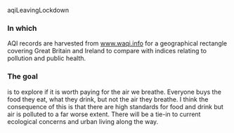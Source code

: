 aqiLeavingLockdown

### In which
AQI records are harvested from www.waqi.info for a geographical rectangle covering Great Britain and Ireland to compare with indices relating to pollution and public health.

### The goal
is to explore if it is worth paying for the air we breathe. Everyone buys the food they eat, what they drink, but not the air they breathe. I think the consequence of this is that there are high standards for food and drink but air is polluted to a far worse extent. There will be a tie-in to current ecological concerns and urban living along the way.
